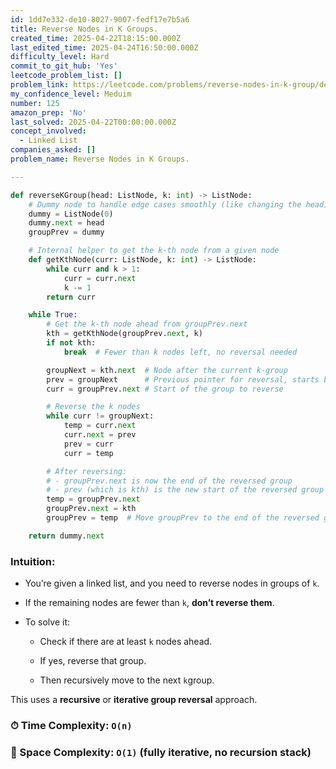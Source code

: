 ```yaml
---
id: 1dd7e332-de10-8027-9007-fedf17e7b5a6
title: Reverse Nodes in K Groups.
created_time: 2025-04-22T18:15:00.000Z
last_edited_time: 2025-04-24T16:50:00.000Z
difficulty_level: Hard
commit_to_git_hub: 'Yes'
leetcode_problem_list: []
problem_link: https://leetcode.com/problems/reverse-nodes-in-k-group/description/
my_confidence_level: Meduim
number: 125
amazon_prep: 'No'
last_solved: 2025-04-22T00:00:00.000Z
concept_involved:
  - Linked List
companies_asked: []
problem_name: Reverse Nodes in K Groups.

---
```


```python
def reverseKGroup(head: ListNode, k: int) -> ListNode:
    # Dummy node to handle edge cases smoothly (like changing the head)
    dummy = ListNode(0)
    dummy.next = head
    groupPrev = dummy

    # Internal helper to get the k-th node from a given node
    def getKthNode(curr: ListNode, k: int) -> ListNode:
        while curr and k > 1:
            curr = curr.next
            k -= 1
        return curr

    while True:
        # Get the k-th node ahead from groupPrev.next
        kth = getKthNode(groupPrev.next, k)
        if not kth:
            break  # Fewer than k nodes left, no reversal needed

        groupNext = kth.next  # Node after the current k-group
        prev = groupNext      # Previous pointer for reversal, starts beyond the group
        curr = groupPrev.next # Start of the group to reverse

        # Reverse the k nodes
        while curr != groupNext:
            temp = curr.next
            curr.next = prev
            prev = curr
            curr = temp

        # After reversing:
        # - groupPrev.next is now the end of the reversed group
        # - prev (which is kth) is the new start of the reversed group
        temp = groupPrev.next
        groupPrev.next = kth
        groupPrev = temp  # Move groupPrev to the end of the reversed group for next iteration

    return dummy.next
```

### Intuition:

*   You’re given a linked list, and you need to reverse nodes in groups of `k`.

*   If the remaining nodes are fewer than `k`, **don’t reverse them**.

*   To solve it:

    *   Check if there are at least `k` nodes ahead.

    *   If yes, reverse that group.

    *   Then recursively move to the next `k`group.

This uses a **recursive** or **iterative group reversal** approach.

### ⏱ Time Complexity: `O(n)`

### 🧠 Space Complexity: `O(1)` (fully iterative, no recursion stack)
